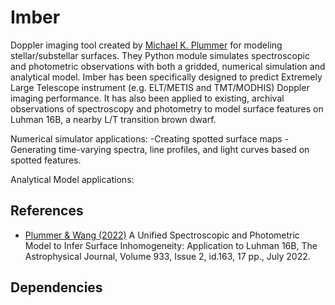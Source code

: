 # Imber
Doppler imaging tool created by [Michael K. Plummer](https://www.michaelplummer.dev) for modeling stellar/substellar surfaces. They Python module simulates spectroscopic and photometric observations with both a gridded, numerical simulation and analytical model. Imber has been specifically designed to predict Extremely Large Telescope instrument (e.g. ELT/METIS and TMT/MODHIS) Doppler imaging performance. It has also been applied to existing, archival observations of spectroscopy and photometry to model surface features on Luhman 16B, a nearby L/T transition brown dwarf.

Numerical simulator applications:
-Creating spotted surface maps
-Generating time-varying spectra, line profiles, and light curves based on spotted features.

Analytical Model applications:


## References

- [Plummer & Wang (2022)](https://ui.adsabs.harvard.edu/abs/2022ApJ...933..163P/abstract) A Unified Spectroscopic and Photometric Model to Infer Surface Inhomogeneity: Application to Luhman 16B, The Astrophysical Journal, Volume 933, Issue 2, id.163, 17 pp., July 2022.

## Dependencies
